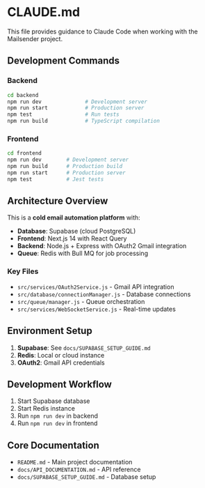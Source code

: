 # CLAUDE.md

This file provides guidance to Claude Code when working with the Mailsender project.

## Development Commands

### Backend
```bash
cd backend
npm run dev              # Development server
npm run start            # Production server
npm test                 # Run tests
npm run build            # TypeScript compilation
```

### Frontend
```bash
cd frontend
npm run dev        # Development server
npm run build      # Production build
npm run start      # Production server
npm test           # Jest tests
```

## Architecture Overview

This is a **cold email automation platform** with:
- **Database**: Supabase (cloud PostgreSQL)
- **Frontend**: Next.js 14 with React Query
- **Backend**: Node.js + Express with OAuth2 Gmail integration
- **Queue**: Redis with Bull MQ for job processing

### Key Files
- `src/services/OAuth2Service.js` - Gmail API integration
- `src/database/connectionManager.js` - Database connections
- `src/queue/manager.js` - Queue orchestration
- `src/services/WebSocketService.js` - Real-time updates

## Environment Setup
1. **Supabase**: See `docs/SUPABASE_SETUP_GUIDE.md`
2. **Redis**: Local or cloud instance
3. **OAuth2**: Gmail API credentials

## Development Workflow
1. Start Supabase database
2. Start Redis instance
3. Run `npm run dev` in backend
4. Run `npm run dev` in frontend

## Core Documentation
- `README.md` - Main project documentation
- `docs/API_DOCUMENTATION.md` - API reference
- `docs/SUPABASE_SETUP_GUIDE.md` - Database setup